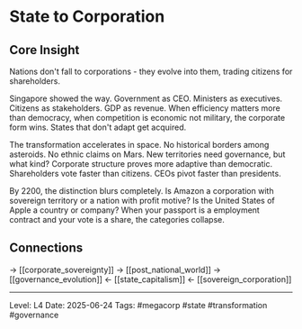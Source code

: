 # State to Corporation

## Core Insight
Nations don't fall to corporations - they evolve into them, trading citizens for shareholders.

Singapore showed the way. Government as CEO. Ministers as executives. Citizens as stakeholders. GDP as revenue. When efficiency matters more than democracy, when competition is economic not military, the corporate form wins. States that don't adapt get acquired.

The transformation accelerates in space. No historical borders among asteroids. No ethnic claims on Mars. New territories need governance, but what kind? Corporate structure proves more adaptive than democratic. Shareholders vote faster than citizens. CEOs pivot faster than presidents.

By 2200, the distinction blurs completely. Is Amazon a corporation with sovereign territory or a nation with profit motive? Is the United States of Apple a country or company? When your passport is a employment contract and your vote is a share, the categories collapse.

## Connections
→ [[corporate_sovereignty]]
→ [[post_national_world]]
→ [[governance_evolution]]
← [[state_capitalism]]
← [[sovereign_corporation]]

---
Level: L4
Date: 2025-06-24
Tags: #megacorp #state #transformation #governance